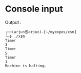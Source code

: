 # Console input

Output : 

```
┌──(arjun㉿arjun)-[~/myexpos/xsm]
└─$ ./xsm 
Timer
3
Timer
5
Timer
1
Machine is halting.
```